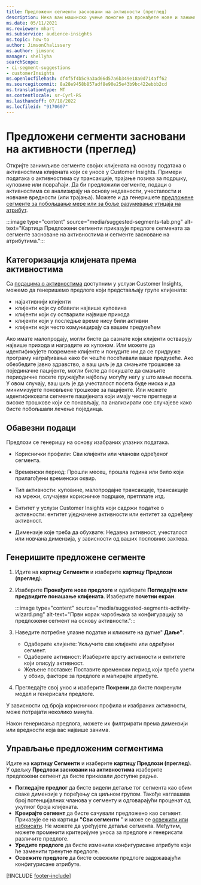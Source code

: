```yaml
---
title: Предложени сегменти засновани на активности (преглед)
description: Нека вам машинско учење помогне да пронађете нове и занимљиве сегменте на основу активности клијената.
ms.date: 05/11/2021
ms.reviewer: mhart
ms.subservice: audience-insights
ms.topic: how-to
author: JimsonChalissery
ms.author: jimsonc
manager: shellyha
searchScope:
- ci-segment-suggestions
- customerInsights
ms.openlocfilehash: df4f5f4b5c9a3ad66d57a6b349e18a0d714aff62
ms.sourcegitcommit: 8a28e9458b857adf8e90e25e43b9bc422ebbb2cd
ms.translationtype: MT
ms.contentlocale: sr-Cyrl-RS
ms.lasthandoff: 07/18/2022
ms.locfileid: "9170607"
---
```

# <a name="suggested-segments-based-on-activity-preview"></a>Предложени сегменти засновани на активности (преглед)

Откријте занимљиве сегменте својих клијената на основу података о активностима клијената који се уносе у Customer Insights. Примери података о активностима су трансакције, трајање позива за подршку, куповине или повраћаји. Да би предложили сегменте, подаци о активностима се анализирају на основу недавности, учесталости и новчане вредности (или трајања). Можете и да генеришете [предложене сегменте за побољшање мере или за боље разумевање утицаја на атрибут](suggested-segments.md).

:::image type="content" source="media/suggested-segments-tab.png" alt-text="Картица Предложени сегменти приказује предлоге сегмената за сегменте засноване на активностима и сегменте засноване на атрибутима.":::

## <a name="categorize-customers-by-activity"></a>Категоризација клијената према активностима

Са [подацима о активностима](activities.md) доступним у услузи Customer Insights, можемо да генеришемо предлоге који представљају групе клијената:

- најактивнији клијенти 
- клијенти који су обавили највише куповина 
- клијенти који су остварили највише прихода 
- клијенти који у последње време нису били активни 
- клијенти који често комуницирају са вашим предузећем  

Ако имате малопродају, могли бисте да сазнате који клијенти остварују највише прихода и наградите их купоном. Или можете да идентификујете повремене клијенте и понудите им да се придруже програму награђивања како би чешће посећивали ваше предузеће.
Ако обезбедите јавно здравство, а ваш циљ је да смањите трошкове за појединачне пацијенте, могли бисте да покушате да смањите периодичне посете пружајући најбољу могућу негу у што мање посета. У овом случају, ваш циљ је да учесталост посета буде ниска и да минимизујете поновљене трошкове за пацијенте. Или можете идентификовати сегменте пацијената који имају честе прегледе и високе трошкове који се понављају, па анализирати ове случајеве како бисте побољшали лечење појединца.

## <a name="required-data"></a>Обавезни подаци

Предлози се генеришу на основу изабраних улазних података.

- Кориснички профили: Сви клијенти или чланови одређеног сегмента.

- Временски период: Прошли месец, прошла година или било који прилагођени временски оквир.

- Тип активности: куповине, малопродајне трансакције, трансакције на мрежи, случајеви корисничке подршке, претплате итд.  

- Ентитет у услузи Customer Insights који садржи податке о активности: ентитет уједначене активности или ентитет за одређену активност.

- Димензије које треба да обухвате: Недавна активност, учесталост или новчана димензија, у зависности од ваших пословних захтева.

## <a name="generate-suggested-segments"></a>Генеришите предложене сегменте

1. Идите на **картицу Сегменти** и изаберите **картицу Предлози (преглед**).

1. Изаберите **Пронађите нове предлоге** и одаберите **Погледајте или предвидите понашање клијената**. Изаберите **почетни екран**.

   :::image type="content" source="media/suggested-segments-activity-wizard.png" alt-text="Први корак чаробњака за конфигурацију за предложени сегмент на основу активности.":::

1. Наведите потребне улазне податке и кликните на дугме" **Даље"**.

   - Одаберите клијенте: Укључите све клијенте или одређени сегмент.
   - Одаберите активност: Изаберите врсту активности и ентитете који описују активност.
   - Жељене поставке: Поставите временски период који треба узети у обзир, факторе за предлоге и мапирајте атрибуте.

1. Прегледајте свој унос и изаберите **Покрени** да бисте покренули модел и генерисали предлоге.

У зависности од броја корисничких профила и изабраних активности, може потрајати неколико минута.

Након генерисања предлога, можете их филтрирати према димензији или вредности која вас највише занима.

## <a name="manage-suggested-segments"></a>Управљање предложеним сегментима

Идите на **картицу Сегменти** и изаберите **картицу Предлози (преглед**). У одељку **Предлози засновани на активностима** изаберите предложени сегмент да бисте приказали доступне радње.

- **Погледајте предлог** да бисте видели детаље тог сегмента као обим сваке димензије у поређењу са циљном групом. Такође наглашава број потенцијалних чланова у сегменту и одговарајући проценат од укупног броја клијената.
- **Креирајте сегмент** да бисте сачували предложено као сегмент. Приказује се на картици **"Сви сегменти** " и може се [освежити или избрисати](segments.md). Не можете да уређујете детаље сегмента. Међутим, можете променити критеријуме уноса за предлоге и генерисати различите предлоге.
- **Уредите предлоге** да бисте изменили конфигурисане атрибуте који ће заменити тренутне предлоге.
- **Освежите предлоге** да бисте освежили предлоге задржавајући конфигурисане атрибуте.

[!INCLUDE [footer-include](includes/footer-banner.md)]
